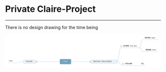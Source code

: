 # Private Claire-Project #


----------

There is no design drawing for the time being

<p align="center"><img src="Claire.svg"></p>
